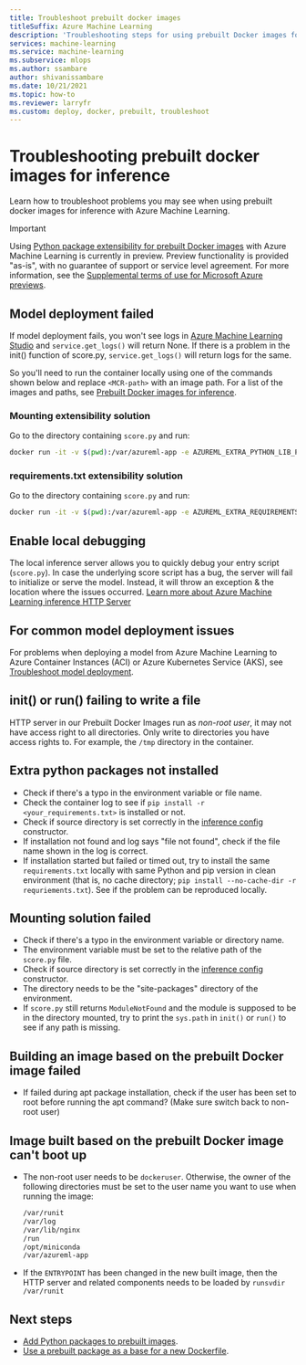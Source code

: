 ```yaml
---
title: Troubleshoot prebuilt docker images
titleSuffix: Azure Machine Learning
description: 'Troubleshooting steps for using prebuilt Docker images for inference.'
services: machine-learning
ms.service: machine-learning
ms.subservice: mlops
ms.author: ssambare
author: shivanissambare
ms.date: 10/21/2021
ms.topic: how-to
ms.reviewer: larryfr
ms.custom: deploy, docker, prebuilt, troubleshoot
---
```

# Troubleshooting prebuilt docker images for inference

Learn how to troubleshoot problems you may see when using prebuilt docker images for inference with Azure Machine Learning.

> [!IMPORTANT]
> Using [Python package extensibility for prebuilt Docker images](how-to-prebuilt-docker-images-inference-python-extensibility.md) with Azure Machine Learning is currently in preview. Preview functionality is provided "as-is", with no guarantee of support or service level agreement. For more information, see the [Supplemental terms of use for Microsoft Azure previews](https://azure.microsoft.com/support/legal/preview-supplemental-terms/).

## Model deployment failed

If model deployment fails, you won't see logs in [Azure Machine Learning Studio](https://ml.azure.com/) and `service.get_logs()` will return None.
If there is a problem in the init() function of score.py, `service.get_logs()` will return logs for the same.

So you'll need to run the container locally using one of the commands shown below and replace `<MCR-path>` with an image path. For a list of the images and paths, see [Prebuilt Docker images for inference](concept-prebuilt-docker-images-inference.md).

### Mounting extensibility solution

Go to the directory containing `score.py` and run:

```bash
docker run -it -v $(pwd):/var/azureml-app -e AZUREML_EXTRA_PYTHON_LIB_PATH="myenv/lib/python3.7/site-packages" <mcr-path>
```

### requirements.txt extensibility solution

Go to the directory containing `score.py` and run:

```bash
docker run -it -v $(pwd):/var/azureml-app -e AZUREML_EXTRA_REQUIREMENTS_TXT="requirements.txt" <mcr-path>
```

## Enable local debugging

The local inference server allows you to quickly debug your entry script (`score.py`). In case the underlying score script has a bug, the server will fail to initialize or serve the model. Instead, it will throw an exception & the location where the issues occurred. [Learn more about Azure Machine Learning inference HTTP Server](how-to-inference-server-http.md)

## For common model deployment issues

For problems when deploying a model from Azure Machine Learning to Azure Container Instances (ACI) or Azure Kubernetes Service (AKS), see [Troubleshoot model deployment](how-to-troubleshoot-deployment.md).

## init() or run() failing to write a file

HTTP server in our Prebuilt Docker Images run as *non-root user*, it may not have access right to all directories. 
Only write to directories you have access rights to. For example, the `/tmp` directory in the container.

## Extra python packages not installed

* Check if there's a typo in the environment variable or file name.
* Check the container log to see if `pip install -r <your_requirements.txt>` is installed or not.
* Check if source directory is set correctly in the [inference config](/python/api/azureml-core/azureml.core.model.inferenceconfig#constructor) constructor.
* If installation not found and log says "file not found", check if the file name shown in the log is correct.
* If installation started but failed or timed out, try to install the same `requirements.txt` locally with same Python and pip version in clean environment (that is, no cache directory; `pip install --no-cache-dir -r requriements.txt`). See if the problem can be reproduced locally.

## Mounting solution failed

* Check if there's a typo in the environment variable or directory name.
* The environment variable must be set to the relative path of the `score.py` file.
* Check if source directory is set correctly in the [inference config](/python/api/azureml-core/azureml.core.model.inferenceconfig#constructor) constructor.
* The directory needs to be the "site-packages" directory of the environment.
* If `score.py` still returns `ModuleNotFound` and the module is supposed to be in the directory mounted, try to print the `sys.path` in `init()` or `run()` to see if any path is missing.

## Building an image based on the prebuilt Docker image failed

* If failed during apt package installation, check if the user has been set to root before running the apt command? (Make sure switch back to non-root user) 

## Image built based on the prebuilt Docker image can't boot up

* The non-root user needs to be `dockeruser`. Otherwise, the owner of the following directories must be set to the user name you want to use when running the image:

    ```bash
    /var/runit
    /var/log
    /var/lib/nginx
    /run
    /opt/miniconda
    /var/azureml-app
    ```

* If the `ENTRYPOINT` has been changed in the new built image, then the HTTP server and related components needs to be loaded by `runsvdir /var/runit`

## Next steps

* [Add Python packages to prebuilt images](how-to-prebuilt-docker-images-inference-python-extensibility.md).
* [Use a prebuilt package as a base for a new Dockerfile](how-to-extend-prebuilt-docker-image-inference.md).
